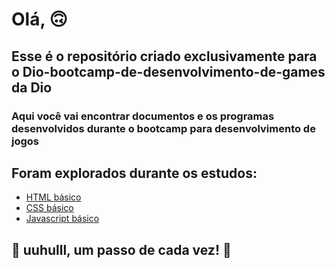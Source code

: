 # Olá, 🙃
## Esse é o repositório criado exclusivamente para o Dio-bootcamp-de-desenvolvimento-de-games da Dio
### Aqui você vai encontrar documentos e os programas desenvolvidos durante o bootcamp para desenvolvimento de jogos

## Foram explorados durante os estudos:

* [HTML básico](https://www.w3schools.com/html/)
* [CSS básico](https://developer.mozilla.org/pt-BR/docs/Web/CSS)
* [Javascript básico](https://developer.mozilla.org/pt-BR/docs/Web/JavaScript)
 


## 🚀 uuhulll, um passo de cada vez! 🚀


